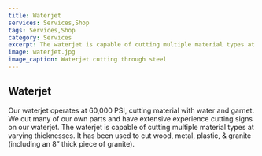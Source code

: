 ```yaml
---
title: Waterjet
services: Services,Shop
tags: Services,Shop
category: Services
excerpt: The waterjet is capable of cutting multiple material types at varying thicknesses.
image: waterjet.jpg
image_caption: Waterjet cutting through steel
---
```


## Waterjet

Our waterjet operates at 60,000 PSI, cutting material with water and garnet. We cut many of our own parts and have extensive experience cutting signs on our waterjet. The waterjet is capable of cutting multiple material types at varying thicknesses. It has been used to cut wood, metal, plastic, & granite (including an 8” thick piece of granite).